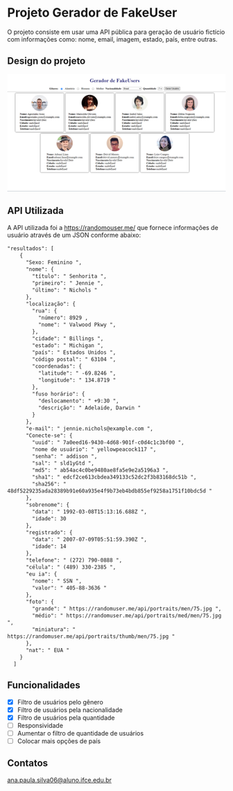 # Projeto Gerador de FakeUser
O projeto consiste em usar uma API pública para geração de usuário fictício com informações como: nome, email, imagem, estado, país, entre outras.
## Design do projeto
![alt text](image.png)

## API Utilizada
A API utilizada foi a https://randomouser.me/ que fornece informações de usuário através de um JSON conforme abaixo:

```
"resultados": [
    {
      "Sexo: Feminino ",
      "nome": {
        "título": " Senhorita ",
        "primeiro": " Jennie ",
        "último": " Nichols "
      },
      "localização": {
        "rua": {
          "número": 8929 ,
          "nome": " Valwood Pkwy ",
        },
        "cidade": " Billings ",
        "estado": " Michigan ",
        "país": " Estados Unidos ",
        "código postal": " 63104 ",
        "coordenadas": {
          "latitude": " -69.8246 ",
          "longitude": " 134.8719 "
        },
        "fuso horário": {
          "deslocamento": " +9:30 ",
          "descrição": " Adelaide, Darwin "
        }
      },
      "e-mail": " jennie.nichols@example.com ",
      "Conecte-se": {
        "uuid": " 7a0eed16-9430-4d68-901f-c0d4c1c3bf00 ",
        "nome de usuário": " yellowpeacock117 ",
        "senha": " addison ",
        "sal": " sld1yGtd ",
        "md5": " ab54ac4c0be9480ae8fa5e9e2a5196a3 ",
        "sha1": " edcf2ce613cbdea349133c52dc2f3b83168dc51b ",
        "sha256": " 48df5229235ada28389b91e60a935e4f9b73eb4bdb855ef9258a1751f10bdc5d "
      },
      "sobrenome": {
        "data": " 1992-03-08T15:13:16.688Z ",
        "idade": 30
      },
      "registrado": {
        "data": " 2007-07-09T05:51:59.390Z ",
        "idade": 14
      },
      "telefone": " (272) 790-0888 ",
      "célula": " (489) 330-2385 ",
      "eu ia": {
        "nome": " SSN ",
        "valor": " 405-88-3636 "
      },
      "foto": {
        "grande": " https://randomuser.me/api/portraits/men/75.jpg ",
        "médio": " https://randomuser.me/api/portraits/med/men/75.jpg ",
        "miniatura": " https://randomuser.me/api/portraits/thumb/men/75.jpg "
      },
      "nat": " EUA "
    }
  ]

```

## Funcionalidades

- [x] Filtro de usuários pelo gênero
- [x] Filtro de usuários pela nacionalidade
- [x] Filtro de usuários pela quantidade
- [ ] Responsividade
- [ ] Aumentar o filtro de quantidade de usuários
- [ ] Colocar mais opções de país

## Contatos
ana.paula.silva06@aluno.ifce.edu.br
